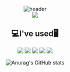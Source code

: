   <div align=center>

![header](https://capsule-render.vercel.app/api?type=wave&&color=0:F3DEE7,100:F69CC4&fontColor=FFFEFF&height=300&section=header&text=I\'m%20JRototo&fontSize=80&animation=twinkling)  
<a href="https://hits.seeyoufarm.com"><img src="https://hits.seeyoufarm.com/api/count/incr/badge.svg?url=https%3A%2F%2Fgithub.com%2FJRototo&count_bg=%23FFF1F5&title_bg=%23F5A1BD&icon=&icon_color=%23F16F9A&title=hits&edge_flat=false"/></a>
  
  ## 💻I've used🖥️
<p><img src="https://img.shields.io/badge/windows-0078D6?style=flat-square&logo=windows&logoColor=white"/>
<img src="https://img.shields.io/badge/HTML5-E34F26?style=flat-square&logo=HTML5&logoColor=white"/>
<img src="https://img.shields.io/badge/CSS3-0b74b8?style=flat-square&logo=CSS3&logoColor=white"/>
<img src="https://img.shields.io/badge/JavaScript-F7DF1E?style=flat-square&logo=javascript&logoColor=white"/>
<img src="https://img.shields.io/badge/Node.js-339933?style=flat-square&logo=Node.js&logoColor=white"/>
</p>
  
  ![Anurag's GitHub stats](https://github-readme-stats.vercel.app/api?username=JRototo&count_private=true&show_icons=true&theme=omni)

</div>

